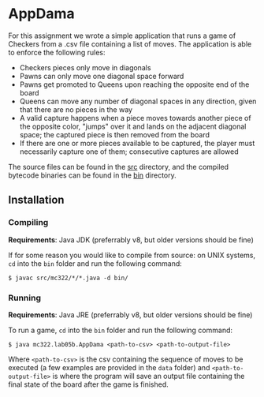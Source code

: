 # AppDama
For this assignment we wrote a simple application that runs a game of Checkers from a .csv file containing a list of moves. The application is able to enforce the following rules:

- Checkers pieces only move in diagonals
- Pawns can only move one diagonal space forward
- Pawns get promoted to Queens upon reaching the opposite end of the board
- Queens can move any number of diagonal spaces in any direction, given that there are no pieces in the way
- A valid capture happens when a piece moves towards another piece of the opposite color, "jumps" over it and lands on the adjacent diagonal space; the captured piece is then removed from the board
- If there are one or more pieces available to be captured, the player must necessarily capture one of them; consecutive captures are allowed

The source files can be found in the [src](src/) directory, and the compiled bytecode binaries can be found in the [bin](bin/) directory.

## Installation

### Compiling

**Requirements**: Java JDK (preferrably v8, but older versions should be fine)

If for some reason you would like to compile from source: on UNIX systems, `cd` into the `bin` folder and run the following command:
```
$ javac src/mc322/*/*.java -d bin/ 
```
### Running

**Requirements**: Java JRE (preferrably v8, but older versions should be fine)

To run a game, `cd` into the `bin` folder and run the following command:
```
$ java mc322.lab05b.AppDama <path-to-csv> <path-to-output-file>
```
Where `<path-to-csv>` is the csv containing the sequence of moves to be executed (a few examples are provided in the `data` folder) and `<path-to-output-file>` is where the program will save an output file containing the final state of the board after the game is finished.
